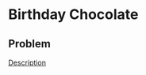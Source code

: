 # Birthday Chocolate

## Problem

[Description](https://www.hackerrank.com/challenges/the-birthday-bar/problem)

